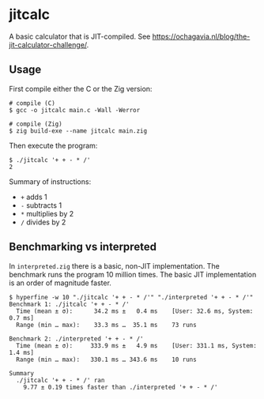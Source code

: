 # jitcalc

A basic calculator that is JIT-compiled. See https://ochagavia.nl/blog/the-jit-calculator-challenge/.

## Usage

First compile either the C or the Zig version:

```
# compile (C)
$ gcc -o jitcalc main.c -Wall -Werror

# compile (Zig)
$ zig build-exe --name jitcalc main.zig
```

Then execute the program:

```
$ ./jitcalc '+ + - * /'
2
```

Summary of instructions:

- `+` adds 1
- `-` subtracts 1
- `*` multiplies by 2
- `/` divides by 2

## Benchmarking vs interpreted

In `interpreted.zig` there is a basic, non-JIT implementation. The benchmark
runs the program 10 million times. The basic JIT implementation is an order of magnitude faster.

```
$ hyperfine -w 10 "./jitcalc '+ + - * /'" "./interpreted '+ + - * /'"
Benchmark 1: ./jitcalc '+ + - * /'
  Time (mean ± σ):      34.2 ms ±   0.4 ms    [User: 32.6 ms, System: 0.7 ms]
  Range (min … max):    33.3 ms …  35.1 ms    73 runs

Benchmark 2: ./interpreted '+ + - * /'
  Time (mean ± σ):     333.9 ms ±   4.9 ms    [User: 331.1 ms, System: 1.4 ms]
  Range (min … max):   330.1 ms … 343.6 ms    10 runs

Summary
  ./jitcalc '+ + - * /' ran
    9.77 ± 0.19 times faster than ./interpreted '+ + - * /'
```
